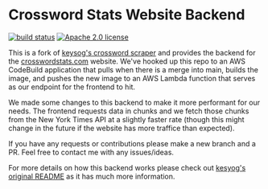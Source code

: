 # Crossword Stats Website Backend

[![build status](https://img.shields.io/github/workflow/status/kesyog/crossword/Build?style=flat-square)](https://github.com/nicwineburger/crossword/actions/workflows/build.yml)
[![Apache 2.0 license](https://img.shields.io/github/license/kesyog/crossword?style=flat-square)](./LICENSE)

This is a fork of [keysog's crossword scraper](https://github.com/kesyog/crossword) and provides the backend for the [crosswordstats.com](crosswordstats.com) website. We've hooked up this repo to an AWS CodeBuild application that pulls when there is a merge into main, builds the image, and pushes the new image to an AWS Lambda function that serves as our endpoint for the frontend to hit. 

We made some changes to this backend to make it more performant for our needs. The frontend requests data in chunks and we fetch those chunks from the New York Times API at a slightly faster rate (though this might change in the future if the website has more traffice than expected).

If you have any requests or contributions please make a new branch and a PR. Feel free to contact me with any issues/ideas.

For more details on how this backend works please check out [kesyog's original README](https://github.com/kesyog/crossword/blob/main/README.md) as it has much more information.
